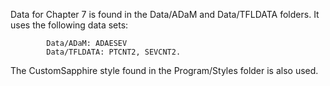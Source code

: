 Data for Chapter 7 is found in the Data/ADaM and Data/TFLDATA folders. 
It uses the following data sets:

            Data/ADaM: ADAESEV
            Data/TFLDATA: PTCNT2, SEVCNT2.


The CustomSapphire style found in the Program/Styles folder is also used.

